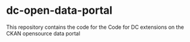# dc-open-data-portal
This repository contains the code for the Code for DC extensions on the CKAN opensource data portal
